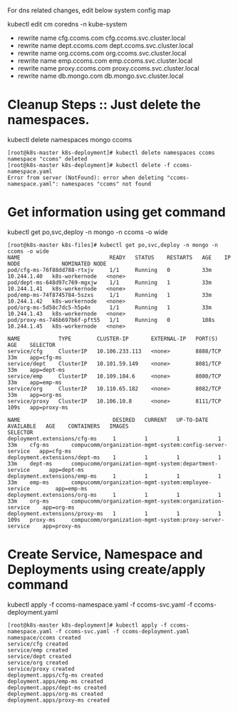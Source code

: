  For dns related changes, edit below system config map

kubectl edit cm coredns -n kube-system

* rewrite name cfg.ccoms.com cfg.ccoms.svc.cluster.local
* rewrite name dept.ccoms.com dept.ccoms.svc.cluster.local
* rewrite name org.ccoms.com org.ccoms.svc.cluster.local
* rewrite name emp.ccoms.com emp.ccoms.svc.cluster.local
* rewrite name proxy.ccoms.com proxy.ccoms.svc.cluster.local
* rewrite name db.mongo.com db.mongo.svc.cluster.local



# Cleanup Steps :: Just delete the namespaces. 

 kubectl delete  namespaces mongo ccoms

```
[root@k8s-master k8s-deployment]# kubectl delete namespaces ccoms
namespace "ccoms" deleted
[root@k8s-master k8s-deployment]# kubectl delete -f ccoms-namespace.yaml
Error from server (NotFound): error when deleting "ccoms-namespace.yaml": namespaces "ccoms" not found

```

# Get information using get command

  kubectl get po,svc,deploy -n mongo -n ccoms -o wide
```
[root@k8s-master k8s-files]# kubectl get po,svc,deploy -n mongo -n ccoms -o wide
NAME                            READY   STATUS    RESTARTS   AGE    IP            NODE             NOMINATED NODE
pod/cfg-ms-76f88dd788-rtxjv     1/1     Running   0          33m    10.244.1.40   k8s-workernode   <none>
pod/dept-ms-648d97c769-mgxjw    1/1     Running   1          33m    10.244.1.41   k8s-workernode   <none>
pod/emp-ms-74f8745784-5szxs     1/1     Running   1          33m    10.244.1.42   k8s-workernode   <none>
pod/org-ms-5d58c7dc5-h5p4n      1/1     Running   1          33m    10.244.1.43   k8s-workernode   <none>
pod/proxy-ms-746b697b6f-pft55   1/1     Running   0          108s   10.244.1.45   k8s-workernode   <none>

NAME            TYPE        CLUSTER-IP       EXTERNAL-IP   PORT(S)    AGE    SELECTOR
service/cfg     ClusterIP   10.106.233.113   <none>        8888/TCP   33m    app=cfg-ms
service/dept    ClusterIP   10.101.59.149    <none>        8081/TCP   33m    app=dept-ms
service/emp     ClusterIP   10.109.184.6     <none>        8080/TCP   33m    app=emp-ms
service/org     ClusterIP   10.110.65.182    <none>        8082/TCP   33m    app=org-ms
service/proxy   ClusterIP   10.106.10.8      <none>        8111/TCP   109s   app=proxy-ms

NAME                             DESIRED   CURRENT   UP-TO-DATE   AVAILABLE   AGE    CONTAINERS   IMAGES                                                     SELECTOR
deployment.extensions/cfg-ms     1         1         1            1           33m    cfg-ms       compucomm/organization-mgmt-system:config-server-service   app=cfg-ms
deployment.extensions/dept-ms    1         1         1            1           33m    dept-ms      compucomm/organization-mgmt-system:department-service      app=dept-ms
deployment.extensions/emp-ms     1         1         1            1           33m    emp-ms       compucomm/organization-mgmt-system:employee-service        app=emp-ms
deployment.extensions/org-ms     1         1         1            1           33m    org-ms       compucomm/organization-mgmt-system:organization-service    app=org-ms
deployment.extensions/proxy-ms   1         1         1            1           109s   proxy-ms     compucomm/organization-mgmt-system:proxy-server-service    app=proxy-ms
```
# Create Service, Namespace and Deployments using create/apply command

kubectl apply -f ccoms-namespace.yaml -f ccoms-svc.yaml -f ccoms-deployment.yaml

```
[root@k8s-master k8s-deployment]# kubectl apply -f ccoms-namespace.yaml -f ccoms-svc.yaml -f ccoms-deployment.yaml
namespace/ccoms created
service/cfg created
service/emp created
service/dept created
service/org created
service/proxy created
deployment.apps/cfg-ms created
deployment.apps/emp-ms created
deployment.apps/dept-ms created
deployment.apps/org-ms created
deployment.apps/proxy-ms created
``` 

